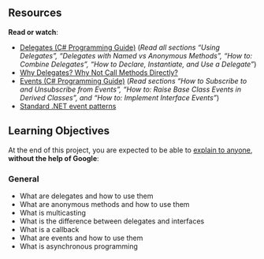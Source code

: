 <h2>Resources</h2>

<p><strong>Read or watch</strong>:</p>

<ul>
<li><a href="/rltoken/K3FUByGWj5Eit6JFfP2xBQ" title="Delegates (C# Programming Guide)" target="_blank">Delegates (C# Programming Guide)</a> (<em>Read all sections &ldquo;Using Delegates&rdquo;, &ldquo;Delegates with Named vs Anonymous Methods&rdquo;, &ldquo;How to: Combine Delegates&rdquo;, &ldquo;How to Declare, Instantiate, and Use a Delegate&rdquo;</em>)</li>
<li><a href="/rltoken/IZidYhMFK81NzDiu-ms7mw" title="Why Delegates? Why Not Call Methods Directly?" target="_blank">Why Delegates? Why Not Call Methods Directly?</a> </li>
<li><a href="/rltoken/NFNcdnw-2_KO1ZsC0GqmQA" title="Events (C# Programming Guide)" target="_blank">Events (C# Programming Guide)</a> (<em>Read sections &ldquo;How to Subscribe to and Unsubscribe from Events&rdquo;, &ldquo;How to: Raise Base Class Events in Derived Classes&rdquo;, and &ldquo;How to: Implement Interface Events&rdquo;</em>)</li>
<li><a href="/rltoken/pBt09zWcUTx7xCtZ-AA7HA" title="Standard .NET event patterns" target="_blank">Standard .NET event patterns</a> </li>
</ul>

<h2>Learning Objectives</h2>

<p>At the end of this project, you are expected to be able to <a href="/rltoken/8K0MUBsX8k-faojn_aJSPQ" title="explain to anyone" target="_blank">explain to anyone</a>, <strong>without the help of Google</strong>:</p>

<h3>General</h3>

<ul>
<li>What are delegates and how to use them</li>
<li>What are anonymous methods and how to use them</li>
<li>What is multicasting</li>
<li>What is the difference between delegates and interfaces</li>
<li>What is a callback</li>
<li>What are events and how to use them</li>
<li>What is asynchronous programming</li>
</ul>
